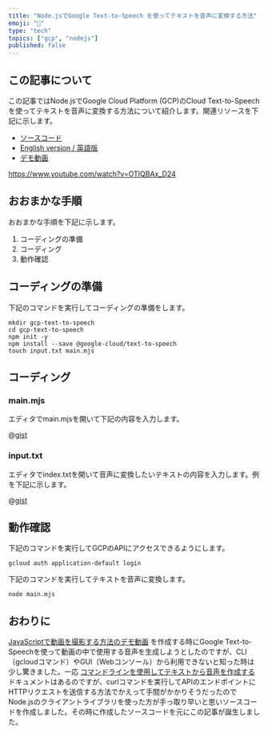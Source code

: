 ```yaml
---
title: "Node.jsでGoogle Text-to-Speech を使ってテキストを音声に変換する方法"
emoji: "🎤"
type: "tech"
topics: ["gcp", "nodejs"]
published: false
---
```


## この記事について

この記事ではNode.jsでGoogle Cloud Platform (GCP)のCloud Text-to-Speechを使ってテキストを音声に変換する方法について紹介します。関連リソースを下記に示します。

- [ソースコード](https://gist.github.com/tatsuyasusukida/4c2b71df2e82bf1fa017407338b03166#file-main-mjs)
- [English version / 英語版](https://gist.github.com/tatsuyasusukida/4c2b71df2e82bf1fa017407338b03166)
- [デモ動画](https://www.youtube.com/watch?v=OTIQBAx_D24)

https://www.youtube.com/watch?v=OTIQBAx_D24



## おおまかな手順

おおまかな手順を下記に示します。

1. コーディングの準備
2. コーディング
3. 動作確認



## コーディングの準備

下記のコマンドを実行してコーディングの準備をします。

```shell
mkdir gcp-text-to-speech
cd gcp-text-to-speech
npm init -y
npm install --save @google-cloud/text-to-speech
touch input.txt main.mjs
```



## コーディング

### main.mjs

エディタでmain.mjsを開いて下記の内容を入力します。

@[gist](https://gist.github.com/tatsuyasusukida/4c2b71df2e82bf1fa017407338b03166?file=main.mjs)

### input.txt

エディタでindex.txtを開いて音声に変換したいテキストの内容を入力します。例を下記に示します。

@[gist](https://gist.github.com/tatsuyasusukida/4c2b71df2e82bf1fa017407338b03166?file=input.example.txt)



## 動作確認

下記のコマンドを実行してGCPのAPIにアクセスできるようにします。

```shell
gcloud auth application-default login
```

下記のコマンドを実行してテキストを音声に変換します。

```shell
node main.mjs
```



## おわりに

[JavaScriptで動画を撮影する方法のデモ動画](https://www.youtube.com/watch?v=GPINZB8ENUQ) を作成する時にGoogle Text-to-Speechを使って動画の中で使用する音声を生成しようとしたのですが、CLI（gcloudコマンド）やGUI（Webコンソール）から利用できないと知った時は少し驚きました。一応 [コマンドラインを使用してテキストから音声を作成する](https://cloud.google.com/text-to-speech/docs/create-audio-text-command-line) ドキュメントはあるのですが、curlコマンドを実行してAPIのエンドポイントにHTTPリクエストを送信する方法でかえって手間がかかりそうだったのでNode.jsのクライアントライブラリを使った方が手っ取り早いと思いソースコードを作成しました。その時に作成したソースコードを元にこの記事が誕生しました。
